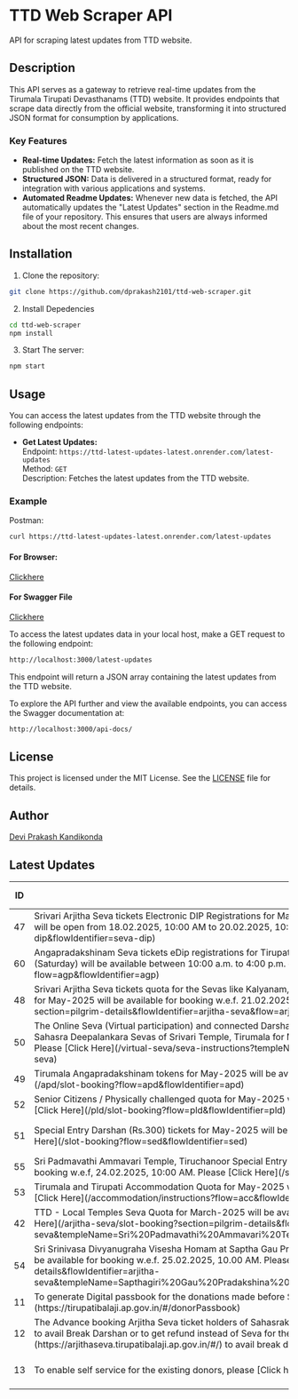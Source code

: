 # TTD Web Scraper API

API for scraping latest updates from TTD website.

## Description

This API serves as a gateway to retrieve real-time updates from the Tirumala Tirupati Devasthanams (TTD) website. It provides endpoints that scrape data directly from the official website, transforming it into structured JSON format for consumption by applications.

### Key Features

- **Real-time Updates:** Fetch the latest information as soon as it is published on the TTD website.
- **Structured JSON:** Data is delivered in a structured format, ready for integration with various applications and systems.
- **Automated Readme Updates:** Whenever new data is fetched, the API automatically updates the "Latest Updates" section in the Readme.md file of your repository. This ensures that users are always informed about the most recent changes.

## Installation

1. Clone the repository:

```bash
git clone https://github.com/dprakash2101/ttd-web-scraper.git
```

2. Install Depedencies

```bash
cd ttd-web-scraper
npm install
```

3. Start The server:

```bash
npm start
```



## Usage

You can access the latest updates from the TTD website through the following endpoints:

- **Get Latest Updates:**  
  Endpoint: `https://ttd-latest-updates-latest.onrender.com/latest-updates`  
  Method: `GET`  
  Description: Fetches the latest updates from the TTD website.

### Example
Postman:
```bash
curl https://ttd-latest-updates-latest.onrender.com/latest-updates
```
#### For Browser:
 [Clickhere](https://ttd-latest-updates-latest.onrender.com/latest-updates)

 #### For Swagger File
 [Clickhere](https://ttd-latest-updates-latest.onrender.com/api-docs/)


To access the latest updates data in your local host, make a GET request to the following endpoint:

```bash
http://localhost:3000/latest-updates
```
This endpoint will return a JSON array containing the latest updates from the TTD website.

To explore the API further and view the available endpoints, you can access the Swagger documentation at:

```bash
http://localhost:3000/api-docs/
```

## License

This project is licensed under the MIT License. See the [LICENSE](LICENSE) file for details.

## Author

[Devi Prakash Kandikonda](https://github.com/dprakash2101)

## Latest Updates
<table><thead><tr><th>ID</th><th>Data</th><th>CTA</th><th>Is Internal Redirection</th><th>Redirection Link</th></tr></thead><tbody><tr><td>47</td><td>Srivari Arjitha Seva tickets Electronic DIP Registrations for May-2025 will be available w.e.f  18.02.2025, 10:00 AM. Registrations will be open from 18.02.2025, 10:00 AM to 20.02.2025, 10:00 AM. Please [Click Here](/seva-dip/dashboard?flow=seva-dip&flowIdentifier=seva-dip)
</td><td>EDIP</td><td>true</td><td>N/A</td></tr><tr><td>60</td><td>Angapradakshinam Seva tickets eDip registrations for Tirupati (Urban and Rural) and Tirumala locals (only) for 22.02.2025 (Saturday) will be available between 10:00 a.m. to 4:00 p.m. on 20.02.2025. Please [Click Here](/agp/dashboard?flow=agp&flowIdentifier=agp)</td><td>AGP Local</td><td>true</td><td>N/A</td></tr><tr><td>48</td><td>Srivari Arjitha Seva tickets quota for the Sevas like Kalyanam, Unjal Seva, Arjitha Brahmotsavam, and Sahasra Deepalankara Seva for May-2025 will be available for booking w.e.f. 21.02.2025, 10:00 AM. Please [Click Here](/arjitha-seva/slot-booking?section=pilgrim-details&flowIdentifier=arjitha-seva&flow=arjitha-seva)</td><td>Arjitha Seva</td><td>true</td><td>N/A</td></tr><tr><td>50</td><td>The Online Seva (Virtual participation) and connected Darshan quota for Kalyanothsavam, Unjal Seva, Arjitha Brahmotsavam & Sahasra Deepalankara Sevas of Srivari Temple, Tirumala for May-2025 will be available for booking w.e.f. 21.02.2025, 3:00 PM. Please [Click Here](/virtual-seva/seva-instructions?templeName=Srivari%20Temple&flowIdentifier=virtual-seva&flow=virtual-seva)</td><td>Virtual Seva</td><td>true</td><td>N/A</td></tr><tr><td>49</td><td>Tirumala Angapradakshinam tokens for May-2025 will be available for booking w.e.f. 22.02.2025, 10:00 AM. Please [Click Here](/apd/slot-booking?flow=apd&flowIdentifier=apd)</td><td>APD</td><td>true</td><td>N/A</td></tr><tr><td>52</td><td>Senior Citizens / Physically challenged quota for May-2025 will be available for booking w.e.f. 22.02.2025, 3:00 PM. Please [Click Here](/pld/slot-booking?flow=pld&flowIdentifier=pld)</td><td>PLD</td><td>true</td><td>N/A</td></tr><tr><td>51</td><td>Special Entry Darshan (Rs.300) tickets for May-2025  will be available for booking w.e.f. 24.02.2025, 10:00 AM. Please [Click Here](/slot-booking?flow=sed&flowIdentifier=sed)</td><td>SED (SRI TT)</td><td>true</td><td>N/A</td></tr><tr><td>55</td><td>Sri Padmavathi Ammavari Temple, Tiruchanoor Special Entry Darshan (Rs. 200/-) tickets for March-2025 will be available for booking w.e.f, 24.02.2025, 10:00 AM. Please [Click Here](/spat/slot-booking?flow=spat&flowIdentifier=spat)</td><td>SED (PAT)</td><td>true</td><td>N/A</td></tr><tr><td>53</td><td>Tirumala and Tirupati Accommodation Quota for May-2025 will be available for booking w.e.f. 24.02.2025, 03:00 PM. Please [Click Here](/accommodation/instructions?flow=acc&flowIdentifier=acc)</td><td>ACC</td><td>true</td><td>N/A</td></tr><tr><td>42</td><td>TTD - Local Temples Seva Quota for March-2025 will be available for booking w.e.f 25.02.2025 at 10:00 AM. Please [Click Here](/arjitha-seva/slot-booking?section=pilgrim-details&flowIdentifier=arjitha-seva&templeName=Sri%20Padmavathi%20Ammavari%20Temple&sevaName=All)</td><td>local temples</td><td>true</td><td>N/A</td></tr><tr><td>54</td><td>Sri Srinivasa Divyanugraha Visesha Homam at Saptha Gau Pradhakshina shala, Alipiri Tickets for the month of March-2025 will be available for booking w.e.f. 25.02.2025, 10.00 AM. Please [Click Here](/arjitha-seva/slot-booking?section=pilgrim-details&flowIdentifier=arjitha-seva&templeName=Sapthagiri%20Gau%20Pradakshina%20Shala&sevaName=Sri%20Srinivasa%20Divyaanugraha%20Homam)</td><td>Homam</td><td>true</td><td>N/A</td></tr><tr><td>11</td><td>To generate Digital passbook for the donations made before September 2016, please [click here](https://tirupatibalaji.ap.gov.in/#/donorPassbook)</td><td>N/A</td><td>null</td><td>N/A</td></tr><tr><td>12</td><td>The Advance booking Arjitha Seva ticket holders of Sahasrakalasabhishekam, Vishesha Pooja, Nijapada darshanam are requested to avail Break Darshan or to get refund instead of Seva for their booking made in advance. Please [click here](https://arjithaseva.tirupatibalaji.ap.gov.in/#/) to avail break darshan or to get refund.</td><td>N/A</td><td>null</td><td>N/A</td></tr><tr><td>13</td><td>To enable self service for the existing    donors, please [Click here](https://tirupatibalaji.ap.gov.in/#/donorSelfservice) </td><td>donor self service</td><td>null</td><td>N/A</td></tr></tbody></table>
